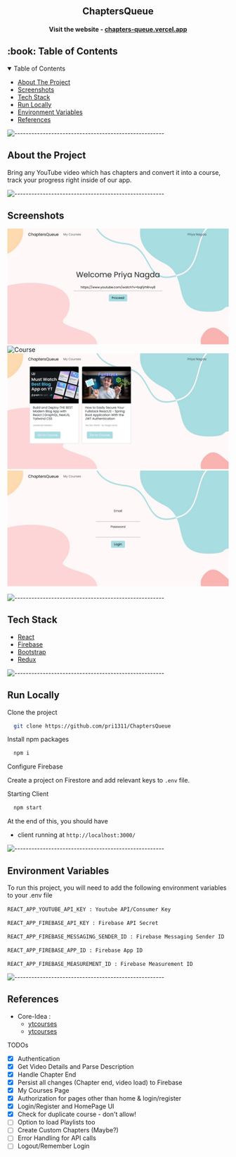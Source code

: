 <div id="top"></div>
<br />
<div align="center">
  <h2 align="center">ChaptersQueue</h2>
  <h4>Visit the website - <a href="https://chapters-queue.vercel.app/register">chapters-queue.vercel.app</a></h4>

</div>



<!-- TABLE OF CONTENTS -->
<h2 id="table-of-contents"> :book: Table of Contents</h2>
<details open="open">
  <summary>Table of Contents</summary>
  <ul>
    <li><a href="#about-the-project">  About The Project</a></li>
    <li><a href="#screenshots">  Screenshots</a></li>
    <li><a href="#tech-stack"> Tech Stack</a></li>
    <li><a href="#run-locally">  Run Locally</a></li>
    <li><a href="#environment-variables">  Environment Variables</a></li>
    <li><a href="#references"> References</a></li>

  </ul>
</details>



![-----------------------------------------------------](https://raw.githubusercontent.com/andreasbm/readme/master/assets/lines/rainbow.png)    

## About the Project


Bring any YouTube video which has chapters and convert it into a course, track your progress right inside of our app.


![-----------------------------------------------------](https://raw.githubusercontent.com/andreasbm/readme/master/assets/lines/rainbow.png)

## Screenshots

![Welcome](https://github.com/pri1311/ChaptersQueue/blob/master/screenshots/homepage.png)
![Course](https://github.com/pri1311/ChaptersQueue/blob/master/screenshots/course.png)
![MyCourses](https://github.com/pri1311/ChaptersQueue/blob/master/screenshots/mycourses.png)
![Login](https://github.com/pri1311/ChaptersQueue/blob/master/screenshots/login.png)

  ![-----------------------------------------------------](https://raw.githubusercontent.com/andreasbm/readme/master/assets/lines/rainbow.png)
## Tech Stack

- [React](https://reactjs.org/)
- [Firebase](https://firebase.google.com/)
- [Bootstrap](https://react-bootstrap.netlify.app/)
- [Redux](https://redux.js.org/)


![-----------------------------------------------------](https://raw.githubusercontent.com/andreasbm/readme/master/assets/lines/rainbow.png) 

## Run Locally

Clone the project

```bash
  git clone https://github.com/pri1311/ChaptersQueue
```

Install npm packages

```bash
  npm i
```

Configure Firebase

Create a project on Firestore and add relevant keys to `.env` file.

Starting Client 

```bash
  npm start
```


At the end of this, you should have

- client running at `http://localhost:3000/`

![-----------------------------------------------------](https://raw.githubusercontent.com/andreasbm/readme/master/assets/lines/rainbow.png)
  
## Environment Variables

To run this project, you will need to add the following environment variables to your .env file

`REACT_APP_YOUTUBE_API_KEY : Youtube API/Consumer Key `

`REACT_APP_FIREBASE_API_KEY : Firebase API Secret `

`REACT_APP_FIREBASE_MESSAGING_SENDER_ID : Firebase Messaging Sender ID  `

`REACT_APP_FIREBASE_APP_ID : Firebase App ID `

`REACT_APP_FIREBASE_MEASUREMENT_ID : Firebase Measurement ID `

![-----------------------------------------------------](https://raw.githubusercontent.com/andreasbm/readme/master/assets/lines/rainbow.png)

## References

 - Core-Idea :
 	- [ytcourses](https://www.reddit.com/r/SideProject/comments/rlfqw8/i_built_an_app_that_lets_you_convert_youtube/)
 	- [ytcourses](https://ytcourses.vercel.app)


TODOs
- [x] Authentication
- [x] Get Video Details and Parse Description 
- [x] Handle Chapter End 
- [x] Persist all changes (Chapter end, video load) to Firebase
- [x] My Courses Page
- [x] Authorization for pages other than home & login/register
- [x] Login/Register and HomePage UI
- [x] Check for duplicate course - don't allow!
- [ ] Option to load Playlists too
- [ ] Create Custom Chapters (Maybe?)
- [ ] Error Handling for API calls
- [ ] Logout/Remember Login

